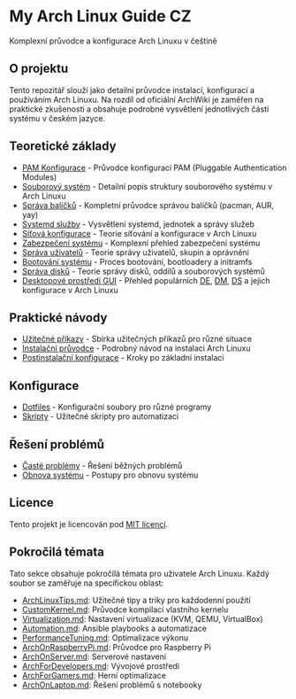 # My Arch Linux Guide CZ
Komplexní průvodce a konfigurace Arch Linuxu v češtině

## O projektu
Tento repozitář slouží jako detailní průvodce instalací, konfigurací a používáním Arch Linuxu. Na rozdíl od oficiální ArchWiki je zaměřen na praktické zkušenosti a obsahuje podrobné vysvětlení jednotlivých částí systému v českém jazyce.

## Teoretické základy
- [PAM Konfigurace](PAM-Configuration.md) - Průvodce konfigurací PAM (Pluggable Authentication Modules)
- [Souborový systém](ArchFileSystem.md) - Detailní popis struktury souborového systému v Arch Linuxu
- [Správa balíčků](PackageManagement.md) - Kompletní průvodce správou balíčků (pacman, AUR, yay)
- [Systemd služby](SystemdServices.md) - Vysvětlení systemd, jednotek a správy služeb
- [Síťová konfigurace](NetworkConfiguration.md) - Teorie síťování a konfigurace v Arch Linuxu
- [Zabezpečení systému](SecurityHardening.md) - Komplexní přehled zabezpečení systému
- [Správa uživatelů](UserManagement.md) - Teorie správy uživatelů, skupin a oprávnění
- [Bootování systému](SystemBoot.md) - Proces bootování, bootloadery a initramfs
- [Správa disků](DiskManagement.md) - Teorie správy disků, oddílů a souborových systémů
- [Desktopové prostředí GUI](DesktopEnvironments.md) - Přehled populárních [DE](DesktopEnvironments.md#desktopová-prostředí-de---desktop-enviroments), [DM](DesktopEnvironments.md#správci-přihlášení-dm---display-managers), [DS](DesktopEnvironments.md#display-servers-a-compository-ds---display-servers) a jejich konfigurace v Arch Linuxu

## Praktické návody
- [Užitečné příkazy](UsefulCommands/) - Sbírka užitečných příkazů pro různé situace
- [Instalační průvodce](InstallationGuide.md) - Podrobný návod na instalaci Arch Linuxu
- [Postinstalační konfigurace](PostInstallation.md) - Kroky po základní instalaci

## Konfigurace
- [Dotfiles](Dotfiles/) - Konfigurační soubory pro různé programy
- [Skripty](Scripts/) - Užitečné skripty pro automatizaci

## Řešení problémů
- [Časté problémy](Troubleshooting.md) - Řešení běžných problémů
- [Obnova systému](SystemRecovery.md) - Postupy pro obnovu systému

## Licence
Tento projekt je licencován pod [MIT licencí](LICENSE).

## Pokročilá témata

Tato sekce obsahuje pokročilá témata pro uživatele Arch Linuxu. Každý soubor se zaměřuje na specifickou oblast:

- [ArchLinuxTips.md](AdvancedTopics/ArchLinuxTips.md): Užitečné tipy a triky pro každodenní použití
- [CustomKernel.md](AdvancedTopics/CustomKernel.md): Průvodce kompilací vlastního kernelu
- [Virtualization.md](AdvancedTopics/Virtualization.md): Nastavení virtualizace (KVM, QEMU, VirtualBox)
- [Automation.md](AdvancedTopics/Automation.md): Ansible playbooks a automatizace
- [PerformanceTuning.md](AdvancedTopics/PerformanceTuning.md): Optimalizace výkonu
- [ArchOnRaspberryPi.md](AdvancedTopics/ArchOnRaspberryPi.md): Průvodce pro Raspberry Pi
- [ArchOnServer.md](AdvancedTopics/ArchOnServer.md): Serverové nastavení
- [ArchForDevelopers.md](AdvancedTopics/ArchForDevelopers.md): Vývojové prostředí
- [ArchForGamers.md](AdvancedTopics/ArchForGamers.md): Herní optimalizace
- [ArchOnLaptop.md](AdvancedTopics/ArchOnLaptop.md): Řešení problémů s notebooky